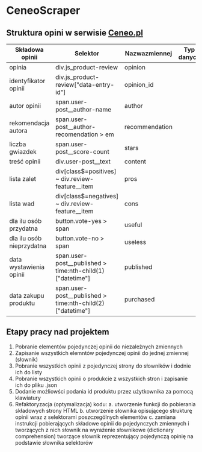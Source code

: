 # CeneoScraper

## Struktura opini w serwisie [Ceneo.pl](https://www.ceneo.pl/)

|Składowa opinii|Selektor|Nazwazmiennej|Typ danych|
|---------------|--------|-------------|----------|
|opinia|div.js_product-review|opinion||
|identyfikator opinii|div.js_product-review["data-entry-id"\]|opinion_id||
|autor opinii|span.user-post__author-name|author||
|rekomendacja autora|span.user-post__author-recomendation > em|recommendation||
|liczba gwiazdek|span.user-post__score-count|stars||
|treść opinii|div.user-post__text|content||
|lista zalet|div[class$=positives] ~ div.review-feature__item|pros||
|lista wad|div[class$=negatives] ~ div.review-feature__item|cons||
|dla ilu osób przydatna|button.vote-yes > span|useful||
|dla ilu osób nieprzydatna|button.vote-no > span|useless||
|data wystawienia opinii|span.user-post__published > time:nth-child(1)["datetime"\]|published||
|data zakupu produktu|span.user-post__published > time:nth-child(2)["datetime"\]|purchased||

## Etapy pracy nad projektem 
1. Pobranie elementów pojedynczej opinii do niezależnych zmiennych
2. Zapisanie wszystkich elemntów pojedynczej opinii do jednej zmiennej (słownik)
3. Pobranie wszystkich opinii z pojedynczej strony do słowników i dodnie ich do listy
4. Pobranie wszystkich opinii o produkcie z wszystkich stron i zapisanie ich do pliku .json
5. Dodanie możliowści podania id produktu przez użytkownika za pomocą klawiatury
6. Refaktoryzacja (optymalizacja) kodu: a. utworzenie funkcji do pobierania składowych strony HTML b. utworzenie słownika opisującego strukturę opinii wraz z selektorami poszczególnych elementów c. zamiana instrukcji pobierających składowe opinii do pojedynczych zmiennych i tworzących z nich słownik na wyrażenie słownikowe (dictionary comprehension) tworzące słownik reprezentujący pojedynczą opinię na podstawie słownika selektorów